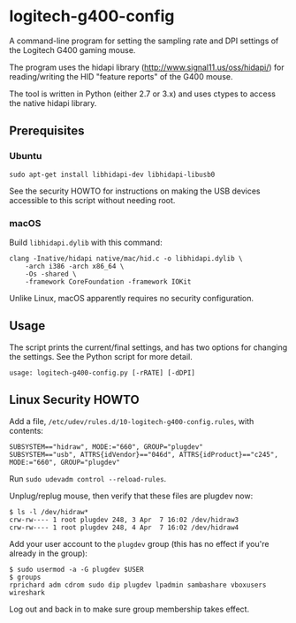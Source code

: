 # logitech-g400-config

A command-line program for setting the sampling rate and DPI settings of the
Logitech G400 gaming mouse.

The program uses the hidapi library (http://www.signal11.us/oss/hidapi/) for
reading/writing the HID "feature reports" of the G400 mouse.

The tool is written in Python (either 2.7 or 3.x) and uses ctypes to access the
native hidapi library.

## Prerequisites

### Ubuntu

`sudo apt-get install libhidapi-dev libhidapi-libusb0`

See the security HOWTO for instructions on making the USB devices accessible
to this script without needing root.

### macOS

Build `libhidapi.dylib` with this command:
```
clang -Inative/hidapi native/mac/hid.c -o libhidapi.dylib \
    -arch i386 -arch x86_64 \
    -Os -shared \
    -framework CoreFoundation -framework IOKit
```
Unlike Linux, macOS apparently requires no security configuration.

## Usage

The script prints the current/final settings, and has two options for changing
the settings.  See the Python script for more detail.

```
usage: logitech-g400-config.py [-rRATE] [-dDPI]
```

## Linux Security HOWTO

Add a file, `/etc/udev/rules.d/10-logitech-g400-config.rules`, with contents:
```
SUBSYSTEM=="hidraw", MODE:="660", GROUP="plugdev"
SUBSYSTEM=="usb", ATTRS{idVendor}=="046d", ATTRS{idProduct}=="c245", MODE:="660", GROUP="plugdev"
```

Run `sudo udevadm control --reload-rules`.

Unplug/replug mouse, then verify that these files are plugdev now:
```
$ ls -l /dev/hidraw*
crw-rw---- 1 root plugdev 248, 3 Apr  7 16:02 /dev/hidraw3
crw-rw---- 1 root plugdev 248, 4 Apr  7 16:02 /dev/hidraw4
```
Add your user account to the `plugdev` group (this has no effect if you're already in the group):
```
$ sudo usermod -a -G plugdev $USER
$ groups
rprichard adm cdrom sudo dip plugdev lpadmin sambashare vboxusers wireshark
```
Log out and back in to make sure group membership takes effect.
